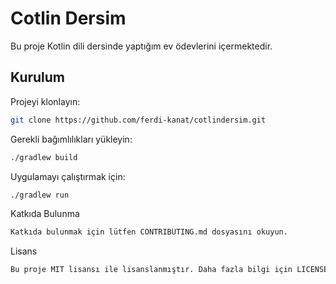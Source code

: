# Cotlin Dersim

Bu proje Kotlin dili dersinde yaptığım ev ödevlerini içermektedir.

## Kurulum

Projeyi klonlayın:
```sh
git clone https://github.com/ferdi-kanat/cotlindersim.git
```

Gerekli bağımlılıkları yükleyin:
```sh
./gradlew build
```

Uygulamayı çalıştırmak için:
```sh
./gradlew run
```
Katkıda Bulunma
```sh
Katkıda bulunmak için lütfen CONTRIBUTING.md dosyasını okuyun.
```
Lisans
```sh
Bu proje MIT lisansı ile lisanslanmıştır. Daha fazla bilgi için LICENSE dosyasına bakın.
```
